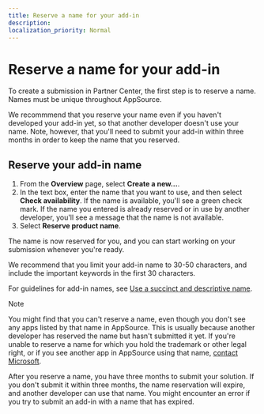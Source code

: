 ```yaml
---
title: Reserve a name for your add-in
description: 
localization_priority: Normal
---
```


# Reserve a name for your add-in

To create a submission in Partner Center, the first step is to reserve a name. Names must be unique throughout AppSource.

We recommmend that you reserve your name even if you haven't developed your add-in yet, so that another developer doesn't use your name. Note, however, that you'll need to submit your add-in within three months in order to keep the name that you reserved.

## Reserve your add-in name

1.  From the **Overview** page, select **Create a new...**.
2.  In the text box, enter the name that you want to use, and then select **Check availability**. 
    If the name is available, you'll see a green check mark. 
    If the name you entered is already reserved or in use by another developer, you'll see a message that the name is not available.
3.  Select **Reserve product name**.

The name is now reserved for you, and you can start working on your submission whenever you're ready. 

We recommend that you limit your add-in name to 30-50 characters, and include the important keywords in the first 30 characters.

For guidelines for add-in names, see [Use a succinct and descriptive name](create-effective-office-store-listings.md#use-a-succinct-and-descriptive-title).

> [!NOTE]
> You might find that you can't reserve a name, even though you don't see any apps listed by that name in AppSource. This is usually because another developer has reserved the name but hasn't submitted it yet. If you're unable to reserve a name for which you hold the trademark or other legal right, or if you see another app in AppSource using that name, [contact Microsoft](https://go.microsoft.com/fwlink/p/?LinkId=233777).

After you reserve a name, you have three months to submit your solution. If you don't submit it within three months, the name reservation will expire, and another developer can use that name. You might encounter an error if you try to submit an add-in with a name that has expired.